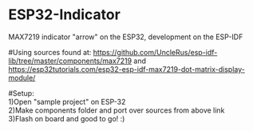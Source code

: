# ESP32-Indicator
MAX7219 indicator "arrow" on the ESP32, development on the ESP-IDF


#Using sources found at: https://github.com/UncleRus/esp-idf-lib/tree/master/components/max7219 and https://esp32tutorials.com/esp32-esp-idf-max7219-dot-matrix-display-module/


#Setup:  
1)Open "sample project" on ESP-32  
2)Make components folder and port over sources from above link  
3)Flash on board and good to go! :)
